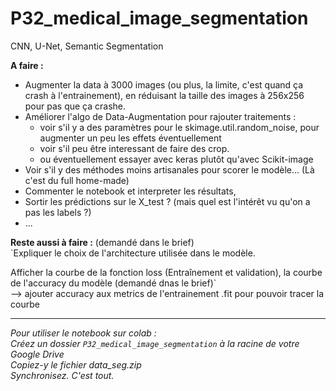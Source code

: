 # P32_medical_image_segmentation
CNN, U-Net, Semantic Segmentation


__A faire :__<br>
- Augmenter la data à 3000 images (ou plus, la limite, c'est quand ça crash à l'entrainement), en réduisant la taille des images à 256x256 pour pas que ça crashe.
- Améliorer l'algo de Data-Augmentation pour rajouter traitements :
   - voir s'il y a des paramètres pour le skimage.util.random_noise, pour augmenter un peu les effets éventuellement
   - voir s'il peu être interessant de faire des crop.
   - ou éventuellement essayer avec keras plutôt qu'avec Scikit-image
- Voir s'il y des méthodes moins artisanales pour scorer le modèle... (Là c'est du full home-made)
- Commenter le notebook et interpreter les résultats,
- Sortir les prédictions sur le X_test ? (mais quel est l'intérêt vu qu'on a pas les labels ?)
- ...

**Reste aussi à faire :** (demandé dans le brief)<br>
`Expliquer le choix de l'architecture utilisée dans le modèle.

Afficher la courbe de la fonction loss (Entraînement et validation), la courbe de l'accuracy du modèle (demandé dnas le brief)`<br>
--> ajouter accuracy aux metrics de l'entrainement .fit pour pouvoir tracer la courbe






______
_Pour utiliser le notebook sur colab :_<br>
_Créez un dossier `P32_medical_image_segmentation` à la racine de votre Google Drive_<br>
_Copiez-y le fichier data_seg.zip_<br>
_Synchronisez. C'est tout._
